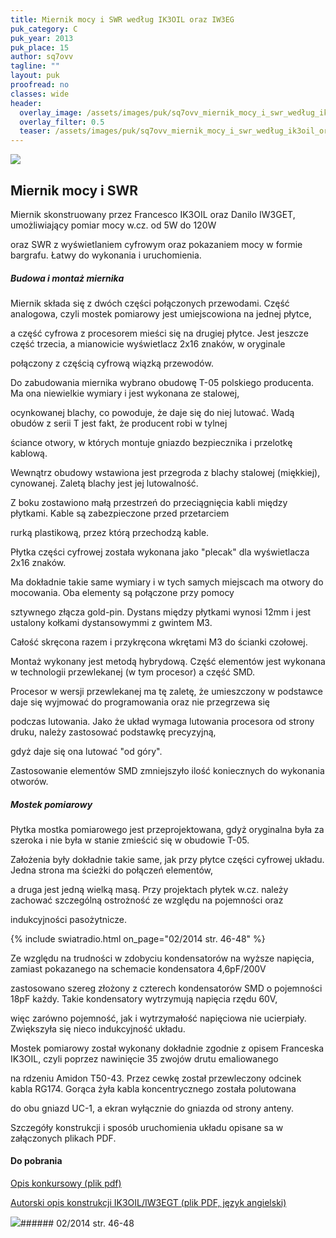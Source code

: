 ```yaml
---
title: Miernik mocy i SWR według IK3OIL oraz IW3EG
puk_category: C
puk_year: 2013
puk_place: 15
author: sq7ovv
tagline: ""
layout: puk
proofread: no
classes: wide
header:
  overlay_image: /assets/images/puk/sq7ovv_miernik_mocy_i_swr_według_ik3oil_oraz_iw3eg.jpg
  overlay_filter: 0.5
  teaser: /assets/images/puk/sq7ovv_miernik_mocy_i_swr_według_ik3oil_oraz_iw3eg.jpg
---
```






 



![](assets/data/img/projects/2013-15-0.jpg) 



Miernik mocy i SWR
------------------





 Miernik skonstruowany przez Francesco IK3OIL oraz Danilo IW3GET, umożliwiający pomiar mocy w.cz. od 5W do 120W

 oraz SWR z wyświetlaniem cyfrowym oraz pokazaniem mocy w formie bargrafu. Łatwy do wykonania i uruchomienia.




##### Budowa i montaż miernika




 Miernik składa się z dwóch części połączonych przewodami. Część analogowa, czyli mostek pomiarowy jest umiejscowiona na jednej płytce,

 a część cyfrowa z procesorem mieści się na drugiej płytce. Jest jeszcze część trzecia, a mianowicie wyświetlacz 2x16 znaków, w oryginale

 połączony z częścią cyfrową wiązką przewodów.






 Do zabudowania miernika wybrano obudowę T-05 polskiego producenta. Ma ona niewielkie wymiary i jest wykonana ze stalowej,

 ocynkowanej blachy, co powoduje, że daje się do niej lutować. Wadą obudów z serii T jest fakt, że producent robi w tylnej

 ściance otwory, w których montuje gniazdo bezpiecznika i przelotkę kablową.






 Wewnątrz obudowy wstawiona jest przegroda z blachy stalowej (miękkiej), cynowanej. Zaletą blachy jest jej lutowalność.

 Z boku zostawiono małą przestrzeń do przeciągnięcia kabli między płytkami. Kable są zabezpieczone przed przetarciem

 rurką plastikową, przez którą przechodzą kable.






 Płytka części cyfrowej została wykonana jako "plecak" dla wyświetlacza 2x16 znaków.

 Ma dokładnie takie same wymiary i w tych samych miejscach ma otwory do mocowania. Oba elementy są połączone przy pomocy

 sztywnego złącza gold-pin. Dystans między płytkami wynosi 12mm i jest ustalony kołkami dystansowymmi z gwintem M3.

 Całość skręcona razem i przykręcona wkrętami M3 do ścianki czołowej.






 Montaż wykonany jest metodą hybrydową. Część elementów jest wykonana w technologii przewlekanej (w tym procesor) a część SMD.

 Procesor w wersji przewlekanej ma tę zaletę, że umieszczony w podstawce daje się wyjmować do programowania oraz nie przegrzewa się

 podczas lutowania. Jako że układ wymaga lutowania procesora od strony druku, należy zastosować podstawkę precyzyjną,

 gdyż daje się ona lutować "od góry".






 Zastosowanie elementów SMD zmniejszyło ilość koniecznych do wykonania otworów.




##### Mostek pomiarowy




Płytka mostka pomiarowego jest przeprojektowana, gdyż oryginalna była za szeroka i nie była w stanie zmieścić się w obudowie T-05.

Założenia były dokładnie takie same, jak przy płytce części cyfrowej układu. Jedna strona ma ścieżki do połączeń elementów,

 a druga jest jedną wielką masą. Przy projektach płytek w.cz. należy zachować szczególną ostrożność ze względu na pojemności oraz

 indukcyjności pasożytnicze.



{% include swiatradio.html on_page="02/2014 str. 46-48" %}


 Ze względu na trudności w zdobyciu kondensatorów na wyższe napięcia, zamiast pokazanego na schemacie kondensatora 4,6pF/200V

 zastosowano szereg złożony z czterech kondensatorów SMD o pojemności 18pF każdy. Takie kondensatory wytrzymują napięcia rzędu 60V,

 więc zarówno pojemność, jak i wytrzymałość napięciowa nie ucierpiały. Zwiększyła się nieco indukcyjność układu.






Mostek pomiarowy został wykonany dokładnie zgodnie z opisem Franceska IK3OIL, czyli poprzez nawinięcie 35 zwojów drutu emaliowanego

na rdzeniu Amidon T50-43. Przez cewkę został przewleczony odcinek kabla RG174. Gorąca żyła kabla koncentrycznego została polutowana

do obu gniazd UC-1, a ekran wyłącznie do gniazda od strony anteny.






Szczegóły konstrukcji i sposób uruchomienia układu opisane sa w załączonych plikach PDF.





#### Do pobrania

[Opis konkursowy (plik pdf)](assets/data/download/SQ7OVV_Miernik-mocy-SWR-IK3OIL.pdf)

[Autorski opis konstrukcji IK3OIL/IW3EGT (plik PDF, język angielski)](assets/data/download/SQ7OVV_IK3OIL-SWR-meter.pdf)




![](assets/img/logo/sr_logo_s.jpg)###### 02/2014 str. 46-48

 





 



